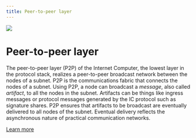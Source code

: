 ```yaml
---
title: Peer-to-peer layer
---
```


![](/img/how-it-works/peer-to-peer-p2p.600x300.jpg)

# Peer-to-peer layer

The peer-to-peer layer (P2P) of the Internet Computer, the lowest layer in the protocol stack, realizes a peer-to-peer broadcast network between the nodes of a subnet.
P2P is the communications fabric that connects the nodes of a subnet.
Using P2P, a node can broadcast a *message*, also called *artifact*, to all the nodes in the subnet.
Artifacts can be things like ingress messages or protocol messages generated by the IC protocol such as signature shares.
P2P ensures that artifacts to be broadcast are eventually delivered to all nodes of the subnet.
Eventual delivery reflects the asynchronous nature of practical communication networks.

[Learn more](/how-it-works/peer-to-peer-p2p/)
